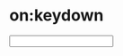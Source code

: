 # on:keydown
<script>
    function handleKeydown(event) {
        if (event.key === 'Enter') {
            const text = event.target.value;
            if (!text) return;

            comments = comments.concat({
                author: 'user',
                text
            });

            event.target.value = '';

            const reply = eliza.transform(text);

            setTimeout(() => {
                comments = comments.concat({
                    author: 'eliza',
                    text: '...',
                    placeholder: true
                });

                setTimeout(() => {
                    comments = comments.filter(comment => !comment.placeholder).concat({
                        author: 'eliza',
                        text: reply
                    });
                }, 500 + Math.random() * 500);
            }, 200 + Math.random() * 200);
        }
    }

</script>
<input on:keydown={handleKeydown}>